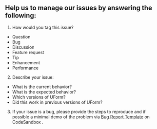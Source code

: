 ## Help us to manage our issues by answering the following:

1. How would you tag this issue?

  - Question
  - Bug
  - Discussion
  - Feature request
  - Tip
  - Enhancement
  - Performance

2. Describe your issue:

  - What is the current behavior?
  - What is the expected behavior?
  - Which versions of UForm?
  - Did this work in previous versions of UForm?

3. If your issue is a bug, please provide the steps to reproduce and if possible a minimal demo of the problem via [Bug Report Template](https://codesandbox.io/s/1ry7zxv983) on CodeSandbox
.